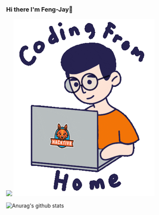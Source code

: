 ### Hi there I'm Feng-Jay👋
![](https://visitor-badge.glitch.me/badge?page_id=Feng-Jay.readme)
![](https://github.com/Feng-Jay/DataStruct/blob/master/Image/page.gif)

![Anurag's github stats](https://github-readme-stats.vercel.app/api?username=Feng-Jay&show_icons=true&theme=tokyonight)
